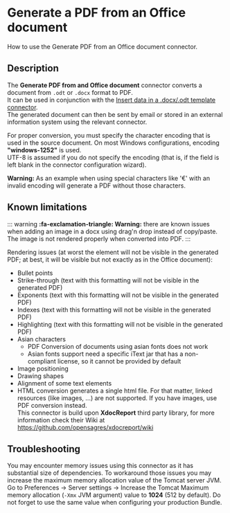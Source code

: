 # Generate a PDF from an Office document

How to use the Generate PDF from an Office document connector.

## Description

The **Generate PDF from and Office document** connector converts a document from `.odt` or `.docx` format to PDF.  
It can be used in conjunction with the [Insert data in a .docx/.odt template connector](insert-data-in-a-docx-odt-template.md).  
The generated document can then be sent by email or stored in an external information system using the relevant connector.  

For proper conversion, you must specify the character encoding that is used in the source document. On most Windows configurations, encoding **"windows-1252"** is used.  
UTF-8 is assumed if you do not specify the encoding (that is, if the field is left blank in the connector configuration wizard).   

**Warning:** As an example when using special characters like '€' with an invalid encoding will generate a PDF without those characters.

## Known limitations

::: warning
**:fa-exclamation-triangle: Warning:** there are known issues when adding an image in a docx using drag'n drop instead of copy/paste. The image is not rendered properly when converted into PDF.
:::

Rendering issues (at worst the element will not be visible in the generated PDF; at best, it will be visible but not exactly as in the Office document):  

- Bullet points
- Strike-through (text with this formatting will not be visible in the generated PDF)
- Exponents (text with this formatting will not be visible in the generated PDF)
- Indexes (text with this formatting will not be visible in the generated PDF)
- Highlighting (text with this formatting will not be visible in the generated PDF)
- Asian characters
  - PDF Conversion of documents using asian fonts does not work
  - Asian fonts support need a specific iText jar that has a non-compliant license, so it cannot be provided by default
- Image positioning
- Drawing shapes
- Alignment of some text elements
- HTML conversion generates a single html file. For that matter, linked resources (like images, ...) are not supported. If you have images, use PDF conversion instead.  
  This connector is build upon **XdocReport** third party library, for more information check their Wiki at <https://github.com/opensagres/xdocreport/wiki>

## Troubleshooting

You may encounter memory issues using this connector as it has substantial size of dependencies. To workaround those issues you may increase the maximum memory allocation value of the Tomcat server JVM. Go to Preferences -> Server settings -> Increase the Tomcat Maximum memory allocation (`-Xmx` JVM argument) value to **1024** (512 by default). Do not forget to use the same value when configuring your production Bundle.

